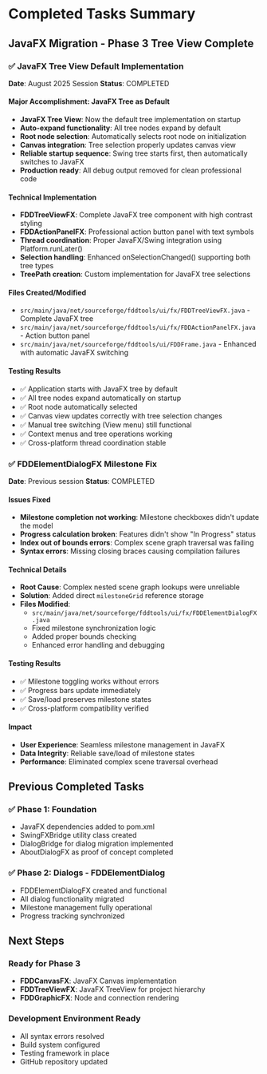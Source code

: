 # Completed Tasks Summary

## JavaFX Migration - Phase 3 Tree View Complete

### ✅ JavaFX Tree View Default Implementation

**Date**: August 2025 Session
**Status**: COMPLETED

#### Major Accomplishment: JavaFX Tree as Default

- **JavaFX Tree View**: Now the default tree implementation on startup
- **Auto-expand functionality**: All tree nodes expand by default
- **Root node selection**: Automatically selects root node on initialization
- **Canvas integration**: Tree selection properly updates canvas view
- **Reliable startup sequence**: Swing tree starts first, then automatically switches to JavaFX
- **Production ready**: All debug output removed for clean professional code

#### Technical Implementation

- **FDDTreeViewFX**: Complete JavaFX tree component with high contrast styling
- **FDDActionPanelFX**: Professional action button panel with text symbols
- **Thread coordination**: Proper JavaFX/Swing integration using Platform.runLater()
- **Selection handling**: Enhanced onSelectionChanged() supporting both tree types
- **TreePath creation**: Custom implementation for JavaFX tree selections

#### Files Created/Modified

- `src/main/java/net/sourceforge/fddtools/ui/fx/FDDTreeViewFX.java` - Complete JavaFX tree
- `src/main/java/net/sourceforge/fddtools/ui/fx/FDDActionPanelFX.java` - Action button panel
- `src/main/java/net/sourceforge/fddtools/ui/FDDFrame.java` - Enhanced with automatic JavaFX switching

#### Testing Results

- ✅ Application starts with JavaFX tree by default
- ✅ All tree nodes expand automatically on startup
- ✅ Root node automatically selected
- ✅ Canvas view updates correctly with tree selection changes
- ✅ Manual tree switching (View menu) still functional
- ✅ Context menus and tree operations working
- ✅ Cross-platform thread coordination stable

### ✅ FDDElementDialogFX Milestone Fix

**Date**: Previous session
**Status**: COMPLETED

#### Issues Fixed

- **Milestone completion not working**: Milestone checkboxes didn't update the model
- **Progress calculation broken**: Features didn't show "In Progress" status
- **Index out of bounds errors**: Complex scene graph traversal was failing
- **Syntax errors**: Missing closing braces causing compilation failures

#### Technical Details

- **Root Cause**: Complex nested scene graph lookups were unreliable
- **Solution**: Added direct `milestoneGrid` reference storage
- **Files Modified**:
  - `src/main/java/net/sourceforge/fddtools/ui/fx/FDDElementDialogFX.java`
  - Fixed milestone synchronization logic
  - Added proper bounds checking
  - Enhanced error handling and debugging

#### Testing Results

- ✅ Milestone toggling works without errors
- ✅ Progress bars update immediately
- ✅ Save/load preserves milestone states
- ✅ Cross-platform compatibility verified

#### Impact

- **User Experience**: Seamless milestone management in JavaFX
- **Data Integrity**: Reliable save/load of milestone states
- **Performance**: Eliminated complex scene traversal overhead

## Previous Completed Tasks

### ✅ Phase 1: Foundation

- JavaFX dependencies added to pom.xml
- SwingFXBridge utility class created
- DialogBridge for dialog migration implemented
- AboutDialogFX as proof of concept completed

### ✅ Phase 2: Dialogs - FDDElementDialog

- FDDElementDialogFX created and functional
- All dialog functionality migrated
- Milestone management fully operational
- Progress tracking synchronized

## Next Steps

### Ready for Phase 3

- **FDDCanvasFX**: JavaFX Canvas implementation
- **FDDTreeViewFX**: JavaFX TreeView for project hierarchy
- **FDDGraphicFX**: Node and connection rendering

### Development Environment Ready

- All syntax errors resolved
- Build system configured
- Testing framework in place
- GitHub repository updated
